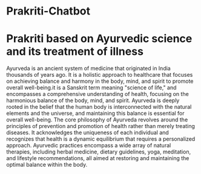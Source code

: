 # Prakriti-Chatbot 
# Prakriti based on Ayurvedic science and its treatment of illness
Ayurveda is an ancient system of medicine that originated in India thousands of years ago. It is a holistic approach to healthcare that focuses on achieving balance and harmony in the body, mind, and spirit to promote overall well-being.it is a Sanskrit term meaning "science of life," and encompasses a comprehensive understanding of health, focusing on the harmonious balance of the body, mind, and spirit. Ayurveda is deeply rooted in the belief that the human body is interconnected with the natural elements and the universe, and maintaining this balance is essential for overall well-being.
            The core philosophy of Ayurveda revolves around the principles of prevention and promotion of health rather than merely treating diseases. It acknowledges the uniqueness of each individual and recognizes that health is a dynamic equilibrium that requires a personalized approach. Ayurvedic practices encompass a wide array of natural therapies, including herbal medicine, dietary guidelines, yoga, meditation, and lifestyle recommendations, all aimed at restoring and maintaining the optimal balance within the body.
